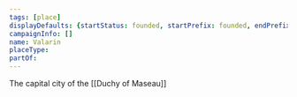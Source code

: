```yaml
---
tags: [place]
displayDefaults: {startStatus: founded, startPrefix: founded, endPrefix: destroyed, endStatus: destroyed}
campaignInfo: []
name: Valarin
placeType:
partOf:
---
```


The capital city of the [[Duchy of Maseau]]








